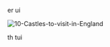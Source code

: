 er ui 

![10-Castles-to-visit-in-England](https://github.com/user-attachments/assets/fd256949-6433-4ac9-92d7-b7cf7199a78b)

th tui  
